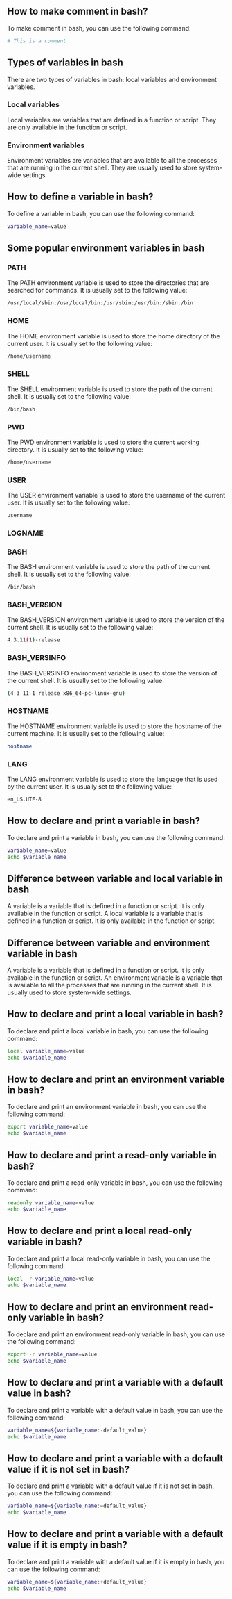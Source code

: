 ## How to make comment in bash?
To make comment in bash, you can use the following command:
```bash
# This is a comment
```
## Types of variables in bash
There are two types of variables in bash: local variables and environment variables.
### Local variables
Local variables are variables that are defined in a function or script. They are only available in the function or script.
### Environment variables
Environment variables are variables that are available to all the processes that are running in the current shell. They are usually used to store system-wide settings.

## How to define a variable in bash?
To define a variable in bash, you can use the following command:
```bash
variable_name=value
```

## Some popular environment variables in bash
### PATH
The PATH environment variable is used to store the directories that are searched for commands. It is usually set to the following value:
```bash
/usr/local/sbin:/usr/local/bin:/usr/sbin:/usr/bin:/sbin:/bin
```
### HOME
The HOME environment variable is used to store the home directory of the current user. It is usually set to the following value:
```bash
/home/username
```
### SHELL
The SHELL environment variable is used to store the path of the current shell. It is usually set to the following value:
```bash
/bin/bash
```
### PWD
The PWD environment variable is used to store the current working directory. It is usually set to the following value:
```bash
/home/username
```
### USER
The USER environment variable is used to store the username of the current user. It is usually set to the following value:
```bash
username
```
### LOGNAME

### BASH
The BASH environment variable is used to store the path of the current shell. It is usually set to the following value:
```bash
/bin/bash
```
### BASH_VERSION
The BASH_VERSION environment variable is used to store the version of the current shell. It is usually set to the following value:
```bash
4.3.11(1)-release
```
### BASH_VERSINFO
The BASH_VERSINFO environment variable is used to store the version of the current shell. It is usually set to the following value:
```bash
(4 3 11 1 release x86_64-pc-linux-gnu)
```
### HOSTNAME
The HOSTNAME environment variable is used to store the hostname of the current machine. It is usually set to the following value:
```bash
hostname
```
### LANG
The LANG environment variable is used to store the language that is used by the current user. It is usually set to the following value:
```bash
en_US.UTF-8
```

## How to declare and print a variable in bash?
To declare and print a variable in bash, you can use the following command:
```bash
variable_name=value
echo $variable_name
```

## Difference between variable and local variable in bash
A variable is a variable that is defined in a function or script. It is only available in the function or script.
A local variable is a variable that is defined in a function or script. It is only available in the function or script.
## Difference between variable and environment variable in bash
A variable is a variable that is defined in a function or script. It is only available in the function or script.
An environment variable is a variable that is available to all the processes that are running in the current shell. It is usually used to store system-wide settings.

## How to declare and print a local variable in bash?
To declare and print a local variable in bash, you can use the following command:
```bash
local variable_name=value
echo $variable_name
```
## How to declare and print an environment variable in bash?
To declare and print an environment variable in bash, you can use the following command:
```bash
export variable_name=value
echo $variable_name
```
## How to declare and print a read-only variable in bash?
To declare and print a read-only variable in bash, you can use the following command:
```bash
readonly variable_name=value
echo $variable_name
```
## How to declare and print a local read-only variable in bash?
To declare and print a local read-only variable in bash, you can use the following command:
```bash
local -r variable_name=value
echo $variable_name
```
## How to declare and print an environment read-only variable in bash?
To declare and print an environment read-only variable in bash, you can use the following command:
```bash
export -r variable_name=value
echo $variable_name
```
## How to declare and print a variable with a default value in bash?
To declare and print a variable with a default value in bash, you can use the following command:
```bash
variable_name=${variable_name:-default_value}
echo $variable_name
```
## How to declare and print a variable with a default value if it is not set in bash?
To declare and print a variable with a default value if it is not set in bash, you can use the following command:
```bash
variable_name=${variable_name:=default_value}
echo $variable_name
```
## How to declare and print a variable with a default value if it is empty in bash?
To declare and print a variable with a default value if it is empty in bash, you can use the following command:
```bash
variable_name=${variable_name:+default_value}
echo $variable_name
```
